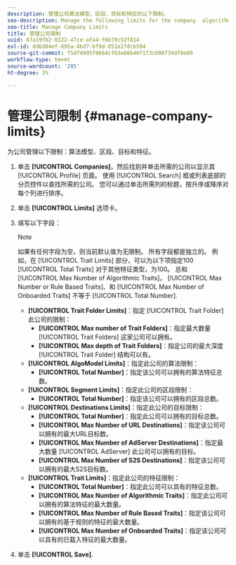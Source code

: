 ```yaml
---
description: 管理公司算法模型、区段、目标和特征的以下限制。
seo-description: Manage the following limits for the company  algorithmic models, segments, destinations, and traits.
seo-title: Manage Company Limits
title: 管理公司限制
uuid: 67a19fb2-8322-47ce-afa4-f6b78c52f814
exl-id: dd6d04ef-895a-4bd7-bf9d-851e2fdcb594
source-git-commit: f5d74995f0664cf63e68b46f1f3c608f34df0e80
workflow-type: tm+mt
source-wordcount: '285'
ht-degree: 3%

---
```


# 管理公司限制 {#manage-company-limits}

为公司管理以下限制：算法模型、区段、目标和特征。

<!-- t_company_limits.xml -->

1. 单击 **[!UICONTROL Companies]**，然后找到并单击所需的公司以显示其 [!UICONTROL Profile] 页面。 使用 [!UICONTROL Search] 框或列表底部的分页控件以查找所需的公司。 您可以通过单击所需列的标题，按升序或降序对每个列进行排序。
1. 单击 **[!UICONTROL Limits]** 选项卡。
1. 填写以下字段：

   >[!NOTE]
   >
   >如果有任何字段为空，则当前默认值为无限制。 所有字段都是独立的。 例如，在 [!UICONTROL Trait Limits] 部分，可以为以下项指定100 [!UICONTROL Total Traits] 对于其他特征类型，为100。 总和 [!UICONTROL Max Number of Algorithmic Traits]， [!UICONTROL Max Number or Rule Based Traits]、和 [!UICONTROL Max Number of Onboarded Traits] 不等于 [!UICONTROL Total Number].

   * **[!UICONTROL Trait Folder Limits]**：指定 [!UICONTROL Trait Folder] 此公司的限制：
      * **[!UICONTROL Max number of Trait Folders]**：指定最大数量 [!UICONTROL Trait Folders] 这家公司可以拥有。
      * **[!UICONTROL Max depth of Trait Folders]**：指定公司的最大深度 [!UICONTROL Trait Folder] 结构可以有。
   * **[!UICONTROL AlgoModel Limits]**：指定此公司的算法限制：
      * **[!UICONTROL Total Number]**：指定该公司可以拥有的算法特征总数。
   * **[!UICONTROL Segment Limits]**：指定此公司的区段限制：
      * **[!UICONTROL Total Number]**：指定该公司可以拥有的区段总数。
   * **[!UICONTROL Destinations Limits]**：指定此公司的目标限制：
      * **[!UICONTROL Total Number]**：指定此公司可以拥有的目标总数。
      * **[!UICONTROL Max Number of URL Destinations]**：指定该公司可以拥有的最大URL目标数。
      * **[!UICONTROL Max Number of AdServer Destinations]**：指定最大数量 [!UICONTROL AdServer] 此公司可以拥有的目标。
      * **[!UICONTROL Max Number of S2S Destinations]**：指定该公司可以拥有的最大S2S目标数。
   * **[!UICONTROL Trait Limits]**：指定此公司的特征限制：
      * **[!UICONTROL Total Number]**：指定此公司可以具有的特征总数。
      * **[!UICONTROL Max Number of Algorithmic Traits]**：指定此公司可以拥有的算法特征的最大数量。
      * **[!UICONTROL Max Number of Rule Based Traits]**：指定该公司可以拥有的基于规则的特征的最大数量。
      * **[!UICONTROL Max Number of Onboarded Traits]**：指定该公司可以具有的已载入特征的最大数量。
1. 单击 **[!UICONTROL Save]**.
